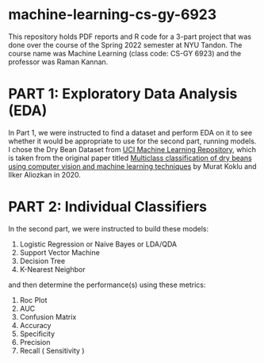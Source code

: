 # machine-learning-cs-gy-6923

This repository holds PDF reports and R code for a 3-part project that was done over the course of the Spring 2022 semester at NYU Tandon. 
The course name was Machine Learning (class code: CS-GY 6923) and the professor was Raman Kannan.

# PART 1: Exploratory Data Analysis (EDA)

In Part 1, we were instructed to find a dataset and perform EDA on it to see whether it would be appropriate to use for the second part, running models.
I chose the Dry Bean Dataset from [UCI Machine Learning Repository](https://archive.ics.uci.edu/ml/datasets/Dry+Bean+Dataset),
which is taken from the original paper titled [Multiclass classification of dry beans using computer vision and machine learning techniques](https://www.sciencedirect.com/science/article/pii/S0168169919311573?via=ihub)
by Murat Koklu and Ilker Aliozkan in 2020.

# PART 2: Individual Classifiers

In the second part, we were instructed to build these models: 
1. Logistic Regression or Naive Bayes or LDA/QDA
2. Support Vector Machine
3. Decision Tree
4. K-Nearest Neighbor

and then determine the performance(s) using these metrics:

1. Roc Plot
2. AUC
3. Confusion Matrix
4. Accuracy
5. Specificity
6. Precision
7. Recall ( Sensitivity )
